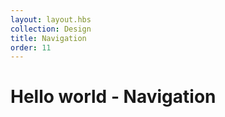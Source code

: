 ```yaml
---
layout: layout.hbs
collection: Design
title: Navigation
order: 11
---
```


# Hello world - Navigation
